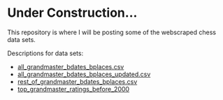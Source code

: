 # Under Construction...

This repository is where I will be posting some of the webscraped chess data sets. 

Descriptions for data sets:

* [all_grandmaster_bdates_bplaces.csv](https://github.com/larylc/More-Chess-Webscraped-Data/blob/main/all_grandmaster_bdates_bplaces.csv)
* [all_grandmaster_bdates_bplaces_updated.csv](https://github.com/larylc/More-Chess-Webscraped-Data/blob/main/all_grandmaster_bdates_bplaces_updated.csv)
* [rest_of_grandmaster_bdates_bplaces.csv](https://github.com/larylc/More-Chess-Webscraped-Data/blob/main/rest_of_grandmaster_bdates_bplaces.csv)
* [top_grandmaster_ratings_before_2000](https://github.com/larylc/More-Chess-Webscraped-Data/blob/main/top_grandmaster_ratings_before_2000.csv)

